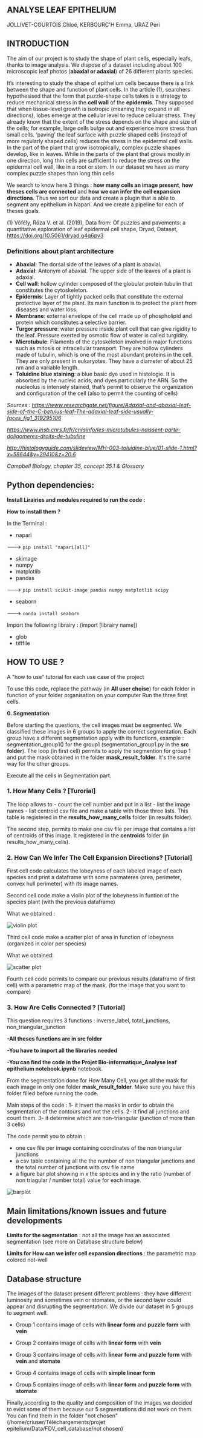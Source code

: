 ## ANALYSE LEAF EPITHELIUM

JOLLIVET-COURTOIS Chloé, KERBOURC'H Emma, URAZ Peri


## INTRODUCTION 
    

The aim of our project is to study the shape of plant cells, especially leafs, thanks to image analysis. We dispose of a dataset including about 100 microscopic leaf photos (**abaxial or adaxial**) of 26 different plants species.

It’s interesting to study the shape of epithelium cells because there is a link between the shape and function of plant cells. In the article (1), searchers hypothesised that the form that puzzle-shape cells takes is a strategy to reduce mechanical stress in the **cell wall** of the **epidermis**. They supposed that when tissue-level growth is isotropic (meaning they expand in all directions), lobes emerge at the cellular level to reduce cellular stress. They already know that the extent of the stress depends on the shape and size of the cells; for example, large cells bulge out and experience more stress than small cells.
‘paving’ the leaf surface with puzzle shaped cells (instead of more regularly shaped cells) reduces the stress in the epidermal cell walls.
In the part of the plant that grow isotropically, complex puzzle shapes develop, like in leaves. While in the parts of the plant that grows mostly in one direction, long thin cells are sufficient to reduce the stress on the epidermal cell wall, like in a root or stem. In our dataset we have as many complex puzzle shapes than long thin cells

We search to know here 3 things : **how many cells an image present**, **how theses cells are connected** and **how we can infer the cell expansion directions**. Thus we sort our data and create a plugin that is able to segment any epithelium in Napari. And we create a pipeline for each of theses goals.



(1) Vőfély, Róza V. et al. (2019), Data from: Of puzzles and pavements: a quantitative exploration of leaf epidermal cell shape, Dryad, Dataset, https://doi.org/10.5061/dryad.g4q6pv3


### Definitions about plant architecture


* **Abaxial**: The dorsal side of the leaves of a plant is abaxial.
* **Adaxial**: Antonym of abaxial. The upper side of the leaves of a plant is adaxial.
* **Cell wall**: hollow cylinder composed of the globular protein tubulin that constitutes the cytoskeleton.
* **Epidermis**: Layer of tightly packed cells that constitute the external protective layer of the plant.  Its main function is to protect the plant from diseases and water loss.
* **Membrane**: external envelope of the cell made up of phospholipid and protein which constitutes a selective barrier.
* **Turgor pressure**: water pressure inside plant cell that can give rigidity to the leaf. Pressure exerted by osmotic flow of water is called turgidity. 
* **Microtubule**: Filaments of the cytoskeleton involved in major functions such as mitosis or intracellular transport. They are hollow cylinders made of tubulin, which is one of the most abundant proteins in the cell. They are only present in eukaryotes. They have a diameter of about 25 nm and a variable length.
* **Toluidine blue staining**: a blue basic dye used in histologie. It is absorbed by the nucleic acids, and dyes particularly the ARN. So the nucleolus is intensely stained, that’s permit to observe the organization and configuration of the cell (also to permit the counting of cells)


*Sources : https://www.researchgate.net/figure/Adaxial-and-abaxial-leaf-side-of-the-C-betulus-leaf-The-adaxial-leaf-side-usually-faces_fig1_319295106*

*https://www.insb.cnrs.fr/fr/cnrsinfo/les-microtubules-naissent-partir-doligomeres-droits-de-tubuline*

*http://histologyguide.com/slideview/MH-003-toluidine-blue/01-slide-1.html?x=58644&y=29410&z=20.6*

*Campbell Biology, chapter 35, concept 35.1 & Glossary*




## Python dependencies:

**Install Lirairies and modules required to run the code :**

**How to install them ?**

In the Terminal :

- napari

 ---> `pip install "napari[all]"`


- skimage
- numpy
- matplotlib
- pandas

 ---> `pip install scikit-image pandas numpy matplotlib scipy`


- seaborn

 ---> `conda install seaborn`
 

Import the following librairy : (import [librairy name])
- glob
- tifffile



## HOW TO USE ? 
A "how to use" tutorial for each use case of the project

To use this code, replace the pathway (in **All user choise**) for each folder in function of your folder organisation on your computer
Run the three first cells.

**0. Segmentation**

Before starting the questions, the cell images must be segmented. 
We classified these images in 6 groups to apply the correct segmentation.
Each group have a different segmentation apply with its functions, example : segmentation_group1() for the group1 (segmentation_group1.py in the **src folder**). 
The loop (in first cell) permits to apply the segmention for group 1 and put the mask obtained in the folder **mask_result_folder**.
It's the same way for the other groups.

Execute all the cells in Segmentation part. 

### 1. How Many Cells ? [Turorial]

The loop allows to 
    - count the cell number and put in a list
    - list the image names
    - list centroid csv file
and make a table with those three lists.
This table is registered in the **results_how_many_cells** folder (in results folder).

The second step, permits to make one csv file per image that contains a list of centroids of this image. It registered in the **centroids** folder (in results_how_many_cells).

### 2. How Can We Infer The Cell Expansion Directions? [Tutorial]

First cell code calculates the lobeyness of each labeled image of each species and print a dataframe with some parmateres (area, perimeter, convex hull perimeter) with its image names.

Second cell code make a violin plot of the lobeyness in funtion of the species plant (with the previous dataframe)

What we obtained :

![violin plot](images/violin_plot_lobeyness.png)


Third cell code make a scatter plot of area in function of lobeyness (organized in color per species)

What we obtained:

![scatter plot](images/scatter_plot_lobeyness.png)


Fourth cell code permits to compare our previous results (dataframe of first cell) with a parametric map of the mask. (for the image that you want to compare)

### 3. How Are Cells Connected ? [Tutorial]
   
This question requires 3 functions : inverse_label, total_junctions, non_triangular_junction 

**-All theses functions are in src folder**

**-You have to import all the libraries needed**

**-You can find the code in the Projet Bio-informatique_Analyse leaf epithelium notebook.ipynb** notebook.

From the segmentation done for How Many Cell, you get all the mask for each image in only one folder **mask_result_folder**. Make sure you have this folder filled before running the code.

Main steps of the code : 1- it invert the masks in order to obtain the segmentation of the contours and not the cells.
2- it find all junctions and count them. 
3- it determine which are non-triangular (junction of more than 3 cells)


The code permit you to obtain : 
   - one csv file per image containing coordinates of the non triangular junctions
   - a csv table containing all the the number of non triangular junctions and the total number of junctions with csv file name 
   - a figure bar plot showing in x the species and in y the ratio (number of non triagular / number total) value for each image. 

![barplot](images/bar_plot_junctions.png)

## Main limitations/known issues and future developments

**Limits for the segmentation** : not all the image has an associated segmentation (see more on Database structure below)

**Limits for How can we infer cell expansion directions** : the parametric map colored not-well 


## Database structure


The images of the dataset present different problems : they have different luminosity and sometimes vein or stomates, or the second layer could appear and disrupting the segmentation. We divide our dataset in 5 groups to segment well.

* Group 1 contains image of cells with **linear form** and **puzzle form**  with **vein**

* Group 2 contains image of cells with **linear form** with **vein**

* Group 3 contains image of cells with **linear form** and **puzzle form** with **vein** and **stomate**

* Group 4 contains image of cells with **simple linear form**

* Group 5 contains image of cells with **linear form** and **puzzle form** with **stomate**


Finally,according to the quality and composition of the images we decided to evict some of them because our 5 segmentations did not work on them. You can find them in the folder "not chosen" (/home/criuser/Téléchargements/projet epitelium/Data/FDV_cell_database/not chosen)
